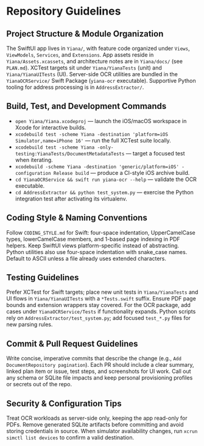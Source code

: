 # Repository Guidelines

## Project Structure & Module Organization
The SwiftUI app lives in `Yiana/`, with feature code organized under `Views`, `ViewModels`, `Services`, and `Extensions`. App assets reside in `Yiana/Assets.xcassets`, and architecture notes are in `Yiana/docs/` (see `PLAN.md`). XCTest targets sit under `Yiana/YianaTests` (unit) and `Yiana/YianaUITests` (UI). Server-side OCR utilities are bundled in the `YianaOCRService/` Swift Package (`yiana-ocr` executable). Supportive Python tooling for address processing is in `AddressExtractor/`.

## Build, Test, and Development Commands
- `open Yiana/Yiana.xcodeproj` — launch the iOS/macOS workspace in Xcode for interactive builds.
- `xcodebuild test -scheme Yiana -destination 'platform=iOS Simulator,name=iPhone 16'` — run the full XCTest suite locally.
- `xcodebuild test -scheme Yiana -only-testing:YianaTests/DocumentMetadataTests` — target a focused test when iterating.
- `xcodebuild -scheme Yiana -destination 'generic/platform=iOS' -configuration Release build` — produce a CI-style iOS archive build.
- `cd YianaOCRService && swift run yiana-ocr --help` — validate the OCR executable.
- `cd AddressExtractor && python test_system.py` — exercise the Python integration test after activating its virtualenv.

## Coding Style & Naming Conventions
Follow `CODING_STYLE.md` for Swift: four-space indentation, UpperCamelCase types, lowerCamelCase members, and 1-based page indexing in PDF helpers. Keep SwiftUI views platform-specific instead of abstracting. Python utilities also use four-space indentation with snake_case names. Default to ASCII unless a file already uses extended characters.

## Testing Guidelines
Prefer XCTest for Swift targets; place new unit tests in `Yiana/YianaTests` and UI flows in `Yiana/YianaUITests` with a `*Tests.swift` suffix. Ensure PDF page bounds and extension wrappers stay covered. For the OCR package, add cases under `YianaOCRService/Tests` if functionality expands. Python scripts rely on `AddressExtractor/test_system.py`; add focused `test_*.py` files for new parsing rules.

## Commit & Pull Request Guidelines
Write concise, imperative commits that describe the change (e.g., `Add DocumentRepository pagination`). Each PR should include a clear summary, linked plan item or issue, test steps, and screenshots for UI work. Call out any schema or SQLite file impacts and keep personal provisioning profiles or secrets out of the repo.

## Security & Configuration Tips
Treat OCR workloads as server-side only, keeping the app read-only for PDFs. Remove generated SQLite artifacts before committing and avoid storing credentials in source. When simulator availability changes, run `xcrun simctl list devices` to confirm a valid destination.
